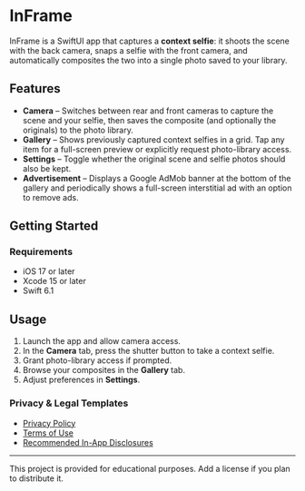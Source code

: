 # InFrame

InFrame is a SwiftUI app that captures a **context selfie**: it shoots the scene with the back camera, snaps a selfie with the front camera, and automatically composites the two into a single photo saved to your library.

## Features
- **Camera** – Switches between rear and front cameras to capture the scene and your selfie, then saves the composite (and optionally the originals) to the photo library.
- **Gallery** – Shows previously captured context selfies in a grid. Tap any item for a full-screen preview or explicitly request photo-library access.
- **Settings** – Toggle whether the original scene and selfie photos should also be kept.
- **Advertisement** – Displays a Google AdMob banner at the bottom of the gallery and periodically shows a full-screen interstitial ad with an option to remove ads.

## Getting Started
### Requirements
- iOS 17 or later
- Xcode 15 or later
- Swift 6.1

## Usage
1. Launch the app and allow camera access.
2. In the **Camera** tab, press the shutter button to take a context selfie.
3. Grant photo-library access if prompted.
4. Browse your composites in the **Gallery** tab.
5. Adjust preferences in **Settings**.

### Privacy & Legal Templates
- [Privacy Policy](PRIVACY_POLICY.md)
- [Terms of Use](TERMS_OF_USE.md)
- [Recommended In-App Disclosures](IN_APP_DISCLOSURES.md)

---
This project is provided for educational purposes. Add a license if you plan to distribute it.
